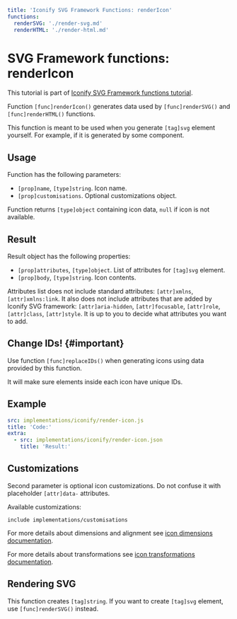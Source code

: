 ```yaml
title: 'Iconify SVG Framework Functions: renderIcon'
functions:
  renderSVG: './render-svg.md'
  renderHTML: './render-html.md'
```

# SVG Framework functions: renderIcon

This tutorial is part of [Iconify SVG Framework functions tutorial](./functions.md#render).

Function `[func]renderIcon()` generates data used by `[func]renderSVG()` and `[func]renderHTML()` functions.

This function is meant to be used when you generate `[tag]svg` element yourself. For example, if it is generated by some component.

## Usage

Function has the following parameters:

- `[prop]name`, `[type]string`. Icon name.
- `[prop]customisations`. Optional customizations object.

Function returns `[type]object` containing icon data, `null` if icon is not available.

## Result

Result object has the following properties:

- `[prop]attributes`, `[type]object`. List of attributes for `[tag]svg` element.
- `[prop]body`, `[type]string`. Icon contents.

Attributes list does not include standard attributes: `[attr]xmlns`, `[attr]xmlns:link`. It also does not include attributes that are added by Iconify SVG framework: `[attr]aria-hidden`, `[attr]focusable`, `[attr]role`, `[attr]class`, `[attr]style`. It is up to you to decide what attributes you want to add.

## Change IDs! {#important}

Use function `[func]replaceIDs()` when generating icons using data provided by this function.

It will make sure elements inside each icon have unique IDs.

## Example

```yaml
src: implementations/iconify/render-icon.js
title: 'Code:'
extra:
  - src: implementations/iconify/render-icon.json
    title: 'Result:'
```

## Customizations

Second parameter is optional icon customizations. Do not confuse it with placeholder `[attr]data-` attributes.

Available customizations:

`include implementations/customisations`

For more details about dimensions and alignment see [icon dimensions documentation](./dimensions.md).

For more details about transformations see [icon transformations documentation](./transform.md).

## Rendering SVG

This function creates `[tag]string`. If you want to create `[tag]svg` element, use `[func]renderSVG()` instead.
